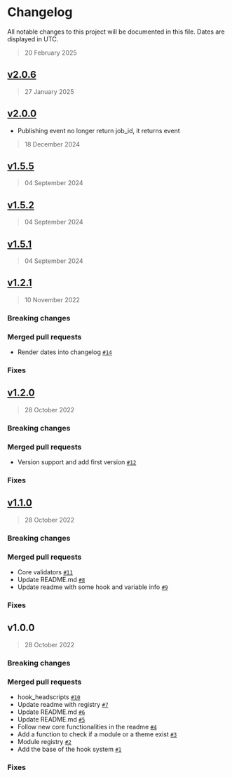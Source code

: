 # Changelog

All notable changes to this project will be documented in this file. Dates are displayed in UTC.

> 20 February 2025

## [v2.0.6](https://github.com/Platform-OS/pos-module-core/compare/v2.0.6...v2.0.0)

> 27 January 2025

## [v2.0.0](https://github.com/Platform-OS/pos-module-core/compare/v2.0.0...v1.5.5)

* Publishing event no longer return job_id, it returns event

> 18 December 2024

## [v1.5.5](https://github.com/Platform-OS/pos-module-core/compare/v1.5.5...v1.5.2)

> 04 September 2024

## [v1.5.2](https://github.com/Platform-OS/pos-module-core/compare/v1.2.1...v1.5.2)

> 04 September 2024

## [v1.5.1](https://github.com/Platform-OS/pos-module-core/compare/v1.2.1...v1.5.1)

> 04 September 2024

## [v1.2.1](https://github.com/Platform-OS/pos-module-core/compare/v1.2.0...v1.2.1)

> 10 November 2022

### Breaking changes

### Merged pull requests
- Render dates into changelog [`#14`](https://github.com/Platform-OS/pos-module-core/pull/14)

### Fixes

## [v1.2.0](https://github.com/Platform-OS/pos-module-core/compare/v1.1.0...v1.2.0)

> 28 October 2022

### Breaking changes

### Merged pull requests
- Version support and add first version [`#12`](https://github.com/Platform-OS/pos-module-core/pull/12)

### Fixes

## [v1.1.0](https://github.com/Platform-OS/pos-module-core/compare/v1.0.0...v1.1.0)

> 28 October 2022

### Breaking changes

### Merged pull requests
- Core validators [`#11`](https://github.com/Platform-OS/pos-module-core/pull/11)
- Update README.md [`#8`](https://github.com/Platform-OS/pos-module-core/pull/8)
- Update readme with some hook and variable info [`#9`](https://github.com/Platform-OS/pos-module-core/pull/9)

### Fixes

## v1.0.0

> 28 October 2022

### Breaking changes

### Merged pull requests
- hook_headscripts [`#10`](https://github.com/Platform-OS/pos-module-core/pull/10)
- Update readme with registry [`#7`](https://github.com/Platform-OS/pos-module-core/pull/7)
- Update README.md [`#6`](https://github.com/Platform-OS/pos-module-core/pull/6)
- Update README.md [`#5`](https://github.com/Platform-OS/pos-module-core/pull/5)
- Follow new core functionalities in the readme [`#4`](https://github.com/Platform-OS/pos-module-core/pull/4)
- Add a function to check if a module or a theme exist [`#3`](https://github.com/Platform-OS/pos-module-core/pull/3)
- Module registry [`#2`](https://github.com/Platform-OS/pos-module-core/pull/2)
- Add the base of the hook system [`#1`](https://github.com/Platform-OS/pos-module-core/pull/1)

### Fixes
